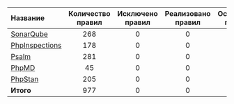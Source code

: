 | Название | Количество правил | Исключено правил | Реализовано правил | Оставшиеся правила |
|:---------|:-----------------:|:----------------:|:------------------:|:------------------:|
|[SonarQube](sonar_qube.json)|268|0|0|268|
|[PhpInspections](php_inspections.json)|178|0|0|178|
|[Psalm](psalm.json)|281|0|0|281|
|[PhpMD](php_md.json)|45|0|0|45|
|[PhpStan](php_stan.json)|205|0|0|205|
|**Итого**|977|0|0|977|
